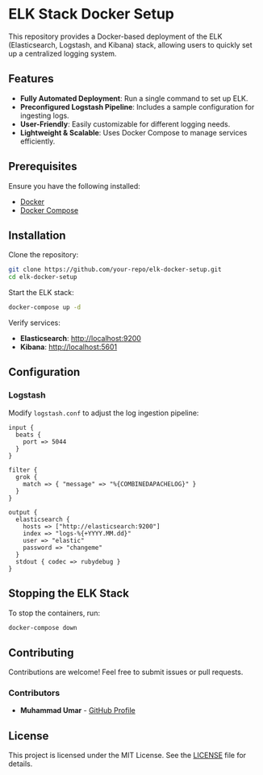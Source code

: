 # ELK Stack Docker Setup

This repository provides a Docker-based deployment of the ELK (Elasticsearch, Logstash, and Kibana) stack, allowing users to quickly set up a centralized logging system.

## Features
- **Fully Automated Deployment**: Run a single command to set up ELK.
- **Preconfigured Logstash Pipeline**: Includes a sample configuration for ingesting logs.
- **User-Friendly**: Easily customizable for different logging needs.
- **Lightweight & Scalable**: Uses Docker Compose to manage services efficiently.

## Prerequisites
Ensure you have the following installed:
- [Docker](https://docs.docker.com/get-docker/)
- [Docker Compose](https://docs.docker.com/compose/install/)

## Installation

Clone the repository:
```sh
git clone https://github.com/your-repo/elk-docker-setup.git
cd elk-docker-setup
```

Start the ELK stack:
```sh
docker-compose up -d
```

Verify services:
- **Elasticsearch**: [http://localhost:9200](http://localhost:9200)
- **Kibana**: [http://localhost:5601](http://localhost:5601)

## Configuration
### Logstash
Modify `logstash.conf` to adjust the log ingestion pipeline:
```plaintext
input {
  beats {
    port => 5044
  }
}

filter {
  grok {
    match => { "message" => "%{COMBINEDAPACHELOG}" }
  }
}

output {
  elasticsearch {
    hosts => ["http://elasticsearch:9200"]
    index => "logs-%{+YYYY.MM.dd}"
    user => "elastic"
    password => "changeme"
  }
  stdout { codec => rubydebug }
}
```

## Stopping the ELK Stack
To stop the containers, run:
```sh
docker-compose down
```

## Contributing
Contributions are welcome! Feel free to submit issues or pull requests.

### Contributors
- **Muhammad Umar** - [GitHub Profile](https://github.com/UmarShaikh79)

## License
This project is licensed under the MIT License. See the [LICENSE](LICENSE) file for details.

